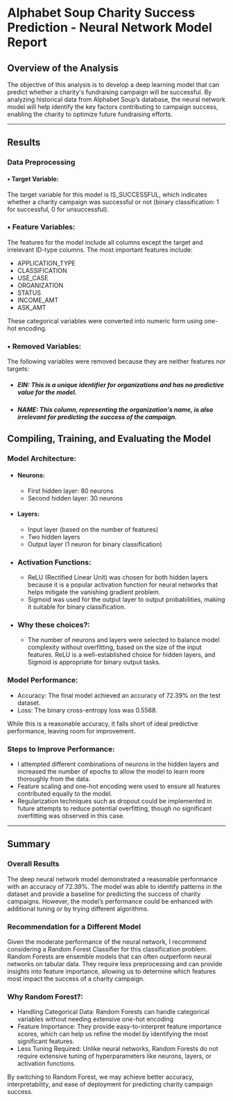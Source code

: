 # Alphabet Soup Charity Success Prediction - Neural Network Model Report
## Overview of the Analysis
The objective of this analysis is to develop a deep learning model that can predict whether a charity's fundraising campaign will be successful. By analyzing historical data from Alphabet Soup’s database, the neural network model will help identify the key factors contributing to campaign success, enabling the charity to optimize future fundraising efforts.
________________________________________
## Results
### Data Preprocessing
#### •	Target Variable:
The target variable for this model is IS_SUCCESSFUL, which indicates whether a charity campaign was successful or not (binary classification: 1 for successful, 0 for unsuccessful).

### •	Feature Variables:
The features for the model include all columns except the target and irrelevant ID-type columns. The most important features include:

- APPLICATION_TYPE
- CLASSIFICATION
-	USE_CASE
-	ORGANIZATION
-	STATUS
-	INCOME_AMT
-	ASK_AMT

These categorical variables were converted into numeric form using one-hot encoding.

### •	Removed Variables:
The following variables were removed because they are neither features nor targets:
-	##### EIN: This is a unique identifier for organizations and has no predictive value for the model.
-	##### NAME: This column, representing the organization's name, is also irrelevant for predicting the success of the campaign.

## Compiling, Training, and Evaluating the Model

### Model Architecture:
- #### Neurons:
  - First hidden layer: 80 neurons
  - Second hidden layer: 30 neurons
  
- #### Layers:
  -	Input layer (based on the number of features)
  -	Two hidden layers
  -	Output layer (1 neuron for binary classification)
  
- ### Activation Functions:
  -	ReLU (Rectified Linear Unit) was chosen for both hidden layers because it is a popular activation function for neural networks that helps mitigate the vanishing gradient problem.
  -	Sigmoid was used for the output layer to output probabilities, making it suitable for binary classification.
  
- ### Why these choices?:
  - The number of neurons and layers were selected to balance model complexity without overfitting, based on the size of the input features. ReLU is a well-established choice for hidden layers, and Sigmoid is appropriate for binary output tasks.
  
### Model Performance:
  - Accuracy: The final model achieved an accuracy of 72.39% on the test dataset.
  - Loss: The binary cross-entropy loss was 0.5568.
    
While this is a reasonable accuracy, it falls short of ideal predictive performance, leaving room for improvement.

### Steps to Improve Performance:
  - I attempted different combinations of neurons in the hidden layers and increased the number of epochs to allow the model to learn more thoroughly from the data.
  - Feature scaling and one-hot encoding were used to ensure all features contributed equally to the model.
  - Regularization techniques such as dropout could be implemented in future attempts to reduce potential overfitting, though no significant overfitting was observed in this case.
________________________________________
## Summary

### Overall Results

The deep neural network model demonstrated a reasonable performance with an accuracy of 72.39%. The model was able to identify patterns in the dataset and provide a baseline for predicting the success of charity campaigns. However, the model’s performance could be enhanced with additional tuning or by trying different algorithms.

### Recommendation for a Different Model
Given the moderate performance of the neural network, I recommend considering a Random Forest Classifier for this classification problem. Random Forests are ensemble models that can often outperform neural networks on tabular data. They require less preprocessing and can provide insights into feature importance, allowing us to determine which features most impact the success of a charity campaign.

### Why Random Forest?:
  - Handling Categorical Data: Random Forests can handle categorical variables without needing extensive one-hot encoding
  - Feature Importance: They provide easy-to-interpret feature importance scores, which can help us refine the model by identifying the most significant features.
  - Less Tuning Required: Unlike neural networks, Random Forests do not require extensive tuning of hyperparameters like neurons, layers, or activation functions.
    
By switching to Random Forest, we may achieve better accuracy, interpretability, and ease of deployment for predicting charity campaign success.

